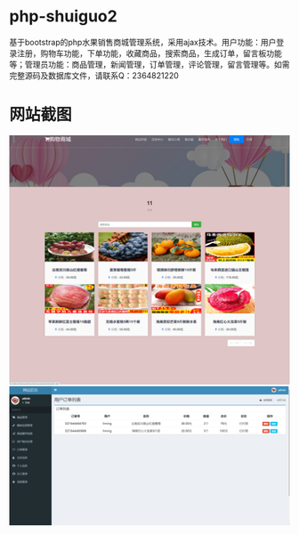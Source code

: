 # php-shuiguo2
基于bootstrap的php水果销售商城管理系统，采用ajax技术。用户功能：用户登录注册，购物车功能，下单功能，收藏商品，搜索商品，生成订单，留言板功能等；管理员功能：商品管理，新闻管理，订单管理，评论管理，留言管理等。如需完整源码及数据库文件，请联系Q：2364821220
# 网站截图
![image](https://github.com/hzl0898/php-shuiguo2/blob/main/前台商品浏览.png)
![image](https://github.com/hzl0898/php-shuiguo2/blob/main/后台用户订单列表.png)
